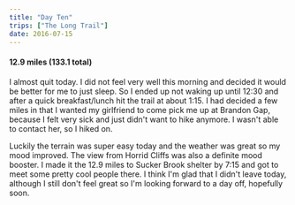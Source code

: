 ```yaml
---
title: "Day Ten"
trips: ["The Long Trail"]
date: 2016-07-15
---
```



#### **12.9 miles (133.1 total)**

I almost quit today. I did not feel very well this morning and decided it would be better for me to just sleep. So I ended up not waking up until 12:30 and after a quick breakfast/lunch hit the trail at about 1:15. I had decided a few miles in that I wanted my girlfriend to come pick me up at Brandon Gap, because I felt very sick and just didn't want to hike anymore. I wasn't able to contact her, so I hiked on.

Luckily the terrain was super easy today and the weather was great so my mood improved. The view from Horrid Cliffs was also a definite mood booster. I made it the 12.9 miles to Sucker Brook shelter by 7:15 and got to meet some pretty cool people there. I think I'm glad that I didn't leave today, although I still don't feel great so I'm looking forward to a day off, hopefully soon.
